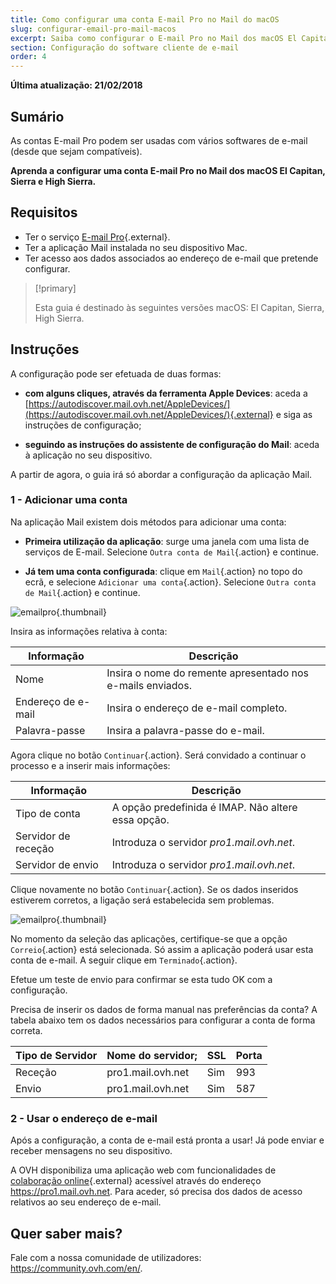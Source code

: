 ```yaml
---
title: Como configurar uma conta E-mail Pro no Mail do macOS
slug: configurar-email-pro-mail-macos
excerpt: Saiba como configurar o E-mail Pro no Mail dos macOS El Capitan, Sierra e High Sierra
section: Configuração do software cliente de e-mail
order: 4
---
```


**Última atualização: 21/02/2018**

## Sumário

As contas E-mail Pro podem ser usadas com vários softwares de e-mail (desde que sejam compatíveis). 

**Aprenda a configurar uma conta E-mail Pro no Mail dos macOS El Capitan, Sierra e High Sierra.**

## Requisitos

- Ter o serviço [E-mail Pro](https://www.ovh.pt/emails/email-pro/){.external}.
- Ter a aplicação Mail instalada no seu dispositivo Mac.
- Ter acesso aos dados associados ao endereço de e-mail que pretende configurar.

> [!primary]
>
> Esta guia é destinado às seguintes versões macOS: El Capitan, Sierra, High Sierra.
>

## Instruções

A configuração pode ser efetuada de duas formas:

- **com alguns cliques, através da ferramenta Apple Devices**: aceda a [https://autodiscover.mail.ovh.net/AppleDevices/](https://autodiscover.mail.ovh.net/AppleDevices/){.external} e siga as instruções de configuração;

- **seguindo as instruções do assistente de configuração do Mail**: aceda à aplicação no seu dispositivo.

A partir de agora, o guia irá só abordar a configuração da aplicação Mail.

### 1 - Adicionar uma conta

Na aplicação Mail existem dois métodos para adicionar uma conta:

- **Primeira utilização da aplicação**: surge uma janela com uma lista de serviços de E-mail. Selecione `Outra conta de Mail`{.action} e continue.

- **Já tem uma conta configurada**: clique em `Mail`{.action} no topo do ecrã, e selecione `Adicionar uma conta`{.action}. Selecione `Outra conta de Mail`{.action} e continue.

![emailpro](images/configuration-mail-sierra-step1.png){.thumbnail}

Insira as informações relativa à conta:

|Informação|Descrição|  
|---|---|  
|Nome|Insira o nome do remente apresentado nos e-mails enviados.| 
|Endereço de e-mail|Insira o endereço de e-mail completo.| 
|Palavra-passe|Insira a palavra-passe do e-mail.|  

Agora clique no botão `Continuar`{.action}. Será convidado a continuar o processo e a inserir mais informações:

|Informação|Descrição|  
|---|---|  
|Tipo de conta|A opção predefinida é IMAP. Não altere essa opção.| 
|Servidor de receção|Introduza o servidor *pro1.mail.ovh.net*.| 
|Servidor de envio|Introduza o servidor *pro1.mail.ovh.net*.|  

Clique novamente no botão `Continuar`{.action}. Se os dados inseridos estiverem corretos, a ligação será estabelecida sem problemas.

![emailpro](images/configuration-mail-sierra-step2.png){.thumbnail}

No momento da seleção das aplicações, certifique-se que a opção `Correio`{.action} está selecionada. Só assim a aplicação poderá usar esta conta de e-mail. A seguir clique em `Terminado`{.action}.

Efetue um teste de envio para confirmar se esta tudo OK com a configuração.

Precisa de inserir os dados de forma manual nas preferências da conta? A tabela abaixo tem os dados necessários para configurar a conta de forma correta.

|Tipo de Servidor|Nome do servidor;|SSL|Porta|
|---|---|---|---|
|Receção|pro1.mail.ovh.net|Sim|993|
|Envio|pro1.mail.ovh.net|Sim|587|

### 2 - Usar o endereço de e-mail

Após a configuração, a conta de e-mail está pronta a usar! Já pode enviar e receber mensagens no seu dispositivo.

A OVH disponibiliza uma aplicação web com funcionalidades de [colaboração online](https://www.ovh.pt/emails/){.external} acessível através do endereço <https://pro1.mail.ovh.net>. Para aceder, só precisa dos dados de acesso relativos ao seu endereço de e-mail. 

## Quer saber mais?

Fale com a nossa comunidade de utilizadores: <https://community.ovh.com/en/>.